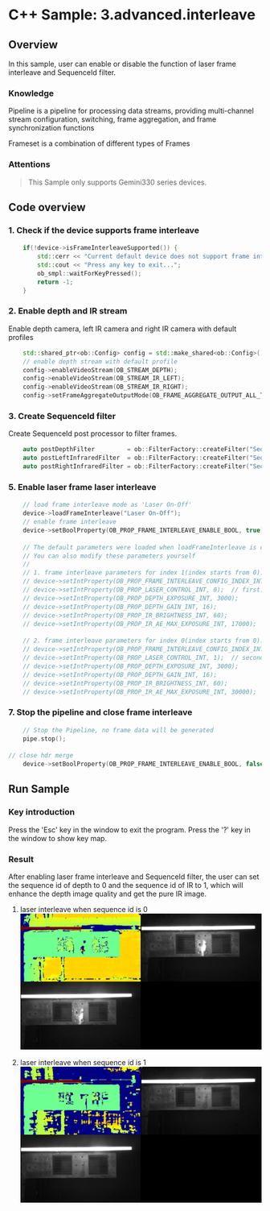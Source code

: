 # C++ Sample: 3.advanced.interleave

## Overview

In this sample, user can enable or disable the function of laser frame interleave and SequenceId filter.

### Knowledge

Pipeline is a pipeline for processing data streams, providing multi-channel stream configuration, switching, frame aggregation, and frame synchronization functions

Frameset is a combination of different types of Frames

### Attentions

> This Sample only supports Gemini330 series devices.

## Code overview

### 1. Check if the device supports frame interleave

```c++
    if(!device->isFrameInterleaveSupported()) {
        std::cerr << "Current default device does not support frame interleave" << std::endl;
        std::cout << "Press any key to exit...";
        ob_smpl::waitForKeyPressed();
        return -1;
    }
```

### 2. Enable depth and IR stream

Enable depth camera, left IR camera and right IR camera with default profiles

```c++
    std::shared_ptr<ob::Config> config = std::make_shared<ob::Config>();
    // enable depth stream with default profile
    config->enableVideoStream(OB_STREAM_DEPTH);
    config->enableVideoStream(OB_STREAM_IR_LEFT);
    config->enableVideoStream(OB_STREAM_IR_RIGHT);
    config->setFrameAggregateOutputMode(OB_FRAME_AGGREGATE_OUTPUT_ALL_TYPE_FRAME_REQUIRE);
```

### 3. Create SequenceId filter

Create SequenceId post processor to filter frames.

```c++
    auto postDepthFilter         = ob::FilterFactory::createFilter("SequenceIdFilter");
    auto postLeftInfraredFilter  = ob::FilterFactory::createFilter("SequenceIdFilter");
    auto postRightInfraredFilter = ob::FilterFactory::createFilter("SequenceIdFilter");
```

### 5. Enable laser frame laser interleave

```c++
    // load frame interleave mode as 'Laser On-Off'
    device->loadFrameInterleave("Laser On-Off");
    // enable frame interleave
    device->setBoolProperty(OB_PROP_FRAME_INTERLEAVE_ENABLE_BOOL, true);
    
    // The default parameters were loaded when loadFrameInterleave is called
    // You can also modify these parameters yourself
    //
    // 1. frame interleave parameters for index 1(index starts from 0):
    // device->setIntProperty(OB_PROP_FRAME_INTERLEAVE_CONFIG_INDEX_INT, 1);
    // device->setIntProperty(OB_PROP_LASER_CONTROL_INT, 0);  // first: set laser control to 0 to turn off laser
    // device->setIntProperty(OB_PROP_DEPTH_EXPOSURE_INT, 3000);
    // device->setIntProperty(OB_PROP_DEPTH_GAIN_INT, 16);
    // device->setIntProperty(OB_PROP_IR_BRIGHTNESS_INT, 60);
    // device->setIntProperty(OB_PROP_IR_AE_MAX_EXPOSURE_INT, 17000);

    // 2. frame interleave parameters for index 0(index starts from 0):
    // device->setIntProperty(OB_PROP_FRAME_INTERLEAVE_CONFIG_INDEX_INT, 0);
    // device->setIntProperty(OB_PROP_LASER_CONTROL_INT, 1);  // second: set laser control to 1 to turn on laser
    // device->setIntProperty(OB_PROP_DEPTH_EXPOSURE_INT, 3000);
    // device->setIntProperty(OB_PROP_DEPTH_GAIN_INT, 16);
    // device->setIntProperty(OB_PROP_IR_BRIGHTNESS_INT, 60);
    // device->setIntProperty(OB_PROP_IR_AE_MAX_EXPOSURE_INT, 30000);
```

### 7. Stop the pipeline and close frame interleave

```c++
    // Stop the Pipeline, no frame data will be generated
    pipe.stop();

// close hdr merge
    device->setBoolProperty(OB_PROP_FRAME_INTERLEAVE_ENABLE_BOOL, false);
```

## Run Sample

### Key introduction

Press the 'Esc' key in the window to exit the program.
Press the '?' key in the window to show key map.

### Result

After enabling laser frame interleave and SequenceId filter, 
the user can set the sequence id of depth to 0 and the sequence id of IR to 1, 
which will enhance the depth image quality and get the pure IR image.

1. laser interleave when sequence id is 0
![laser interleave](../../docs/resource/laser_interleave0.jpg)

2. laser interleave when sequence id is 1
![laser interleave](../../docs/resource/laser_interleave1.jpg)

